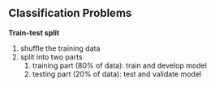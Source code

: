 

## Classification Problems



**Train-test split**
1. shuffle the training data
2. split into two parts
	1. training part (80% of data): train and develop model
	2. testing part (20% of data): test and validate model

